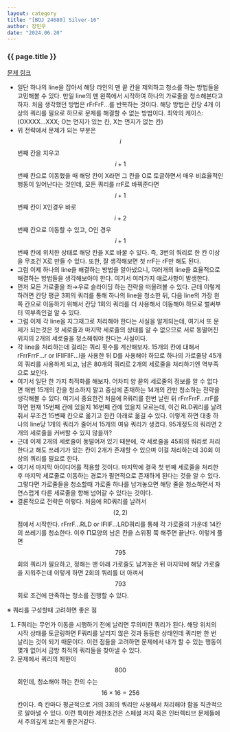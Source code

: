 ```yaml
---
layout: category
title: "[BOJ 24680] Silver-16"
author: 장민우
date: "2024.06.20"
---
```


### {{ page.title }}
[문제 링크](https://boj.kr/24680)

 - 일단 하나의 line을 잡아서 해당 라인의 맨 끝 칸을 제외하고 청소를 하는 방법들을 고민해볼 수 있다. 만일 line의 맨 왼쪽에서 시작하여 하나의 가로줄을 청소해본다고 하자. 처음 생각했던 방법은 rFrFrF...를 반복하는 것이다. 해당 방법은 칸당 4개 이상의 쿼리를 필요로 하므로 문제를 해결할 수 없는 방법이다. 최악의 케이스:(OXXXX...XXX; O는 먼지가 있는 칸, X는 먼지가 없는 칸)
 - 위 전략에서 문제가 되는 부분은 $$i$$번째 칸을 지우고 $$i+1$$번째 칸으로 이동했을 때 해당 칸이 X라면 그 칸을 O로 토글하면서 매우 비효율적인 행동이 일어난다는 것인데, 모든 쿼리를 rrF로 바꿔준다면 $$i+1$$번째 칸이 X인경우 바로 $$i+2$$번째 칸으로 이동할 수 있고, O인 경우 $$i+1$$번째 칸에 위치한 상태로 해당 칸을 X로 바꿀 수 있다. 즉, 3번의 쿼리로 한 칸 이상을 무조건 X로 만들 수 있다. 또한, 잘 생각해보면 첫 rrF는 rF만 해도 된다.
 - 그럼 이제 하나의 line을 해결하는 방법을 알아냈으니, 여러개의 line을 효율적으로 해결하는 방법들을 생각해보아야 한다. 여기서 여러가지 애로사항이 발생한다.
 - 먼저 모든 가로줄을 좌→우로 슬라이딩 하는 전략을 떠올려볼 수 있다. 근데 이렇게 하려면 칸당 평균 3회의 쿼리를 통해 하나의 line을 청소한 뒤, 다음 line의 가장 왼쪽 칸으로 이동하기 위해서 칸당 1회의 쿼리를 더 사용해서 이동해야 하므로 벌써부터 역부족인걸 알 수 있다.
 - 그럼 이제 각 line을 지그재그로 처리해야 한다는 사실을 알게되는데, 여기서 또 문제가 되는것은 첫 세로줄과 마지막 세로줄의 상태를 알 수 없으므로 서로 동떨어진 위치의 2개의 세로줄을 청소해줘야 한다는 사실이다.
 - 각 line을 처리하는데 걸리는 쿼리 횟수를 계산해보자. 15개의 칸에 대해서 rFrrFrrF...r or lFllFllF...l을 사용한 뒤 D를 사용해야 하므로 하나의 가로줄당 45개의 쿼리를 사용하게 되고, 남은 80개의 쿼리로 2개의 세로줄을 처리하기엔 역부족으로 보인다.
 - 여기서 일단 한 가지 최적화를 해보자. 어차피 양 끝의 세로줄의 정보를 알 수 없다면 매번 15개의 칸을 청소하지 말고 중심에 존재하는 14개의 칸만 청소하는 전략을 생각해볼 수 있다. 여기서 중요한건 처음에 R쿼리를 한번 날린 뒤 rFrrFrrF...rrF를 하면 현재 15번째 칸에 있을지 16번째 칸에 있을지 모르는데,  이건 RLD쿼리를 날려줘서 무조건 15번째 칸으로 옮기고 한칸 아래로 옮길 수 있다. 이렇게 하면 대충 하나의 line당 1개의 쿼리가 줄어서 15개의 여유 쿼리가 생겼다. 95개정도의 쿼리면 2개의 세로줄을 커버할 수 있지 않을까?
 - 근데 이제 2개의 세로줄이 동떨어져 있기 때문에, 각 세로줄을 45회의 쿼리로 처리한다고 해도 쓰레기가 있는 칸이 2개가 존재할 수 있으며 이걸 처리하는데 30회 이상의 쿼리를 필요로 한다.
- 여기서 마지막 아이디어를 적용할 것이다. 마지막에 결국 첫 번째 세로줄을 처리한 후 마지막 세로줄로 이동하는 경로가 필연적으로 존재하게 된다는 것을 알 수 있다. 그렇다면 가로줄들을 청소할때 가로줄 하나를 남겨놓으면 해당 줄을 청소하면서 자연스럽게 다른 세로줄을 향해 넘어갈 수 있다는 것이다.
 - 결론적으로 전략은 이렇다. 처음에 RD쿼리를 날려서 $$(2, 2)$$점에서 시작한다. rFrrF...RLD or lFllF...LRD쿼리를 통해 각 가로줄의 가운데 14칸의 쓰레기를 청소한다. 이후 Π모양의 남은 칸을 스위핑 쭉 해주면 끝난다. 이렇게 풀면 $$795$$회의 쿼리가 필요하고, 정해는 맨 아래 가로줄도 남겨놓은 뒤 마지막에 해당 가로줄을 지워주는데 이렇게 하면 2회의 쿼리를 더 아껴서 $$793$$회로 조건에 만족하는 청소를 진행할 수 있다.

 ※ 쿼리를 구성할때 고려하면 좋은 점
1. F쿼리는 무언가 이동을 시행하기 전에 날리면 무의미한 쿼리가 된다. 해당 위치의 시작 상태를 토글링하면 F쿼리를 날리지 않은 것과 동등한 상태인데 쿼리만 한 번 날리는 것이 되기 때문이다. 이런 점들을 고려하면 문제에서 내가 할 수 있는 행동이 몇개 없어서 금방 최적의 쿼리들을 찾아낼 수 있다.
2. 문제에서 쿼리의 제한이 $$800$$회인데, 청소해야 하는 칸의 수는 $$16\times16=256$$칸이다. 즉 칸마다 평균적으로  거의 3회의 쿼리만 사용해서 처리해야 함을 직관적으로 알아낼 수 있다. 이런 특이한 제한조건은 스페셜 저지 혹은 인터렉티브 문제들에서 주의깊게 보는게 좋은거같다.